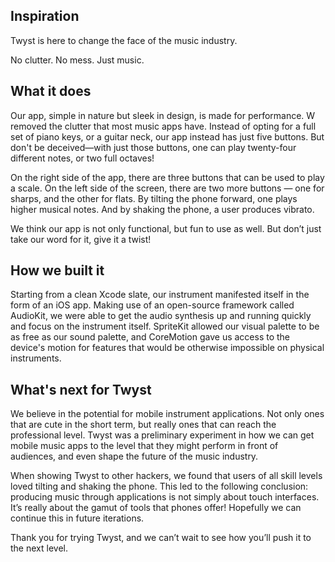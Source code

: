 ## Inspiration

Twyst is here to change the face of the music industry.

No clutter. No mess. Just music.

## What it does

Our app, simple in nature but sleek in design, is made for performance. W
removed the clutter that most music apps have. Instead of opting for a full set
of piano keys, or a guitar neck, our app instead has just five buttons. But
don't be deceived—with just those buttons, one can play twenty-four different
notes, or two full octaves!

On the right side of the app, there are three buttons that can be used to play a
scale. On the left side of the screen, there are two more buttons — one for
sharps, and the other for flats. By tilting the phone forward, one plays higher
musical notes. And by shaking the phone, a user produces vibrato.

We think our app is not only functional, but fun to use as well. But don’t just
take our word for it, give it a twist!

## How we built it

Starting from a clean Xcode slate, our instrument manifested itself in the form
of an iOS app. Making use of an open-source framework called AudioKit, we were
able to get the audio synthesis up and running quickly and focus on the
instrument itself. SpriteKit allowed our visual palette to be as free as our
sound palette, and CoreMotion gave us access to the device's motion for features
that would be otherwise impossible on physical instruments.

## What's next for Twyst

We believe in the potential for mobile instrument applications. Not only ones
that are cute in the short term, but really ones that can reach the professional
level. Twyst was a preliminary experiment in how we can get mobile music apps to
the level that they might perform in front of audiences, and even shape the
future of the music industry.

When showing Twyst to other hackers, we found that users of all skill levels
loved tilting and shaking the phone. This led to the following conclusion:
producing music through applications is not simply about touch interfaces. It’s
really about the gamut of tools that phones offer! Hopefully we can continue
this in future iterations.

Thank you for trying Twyst, and we can’t wait to see how you’ll push it to the
next level.
